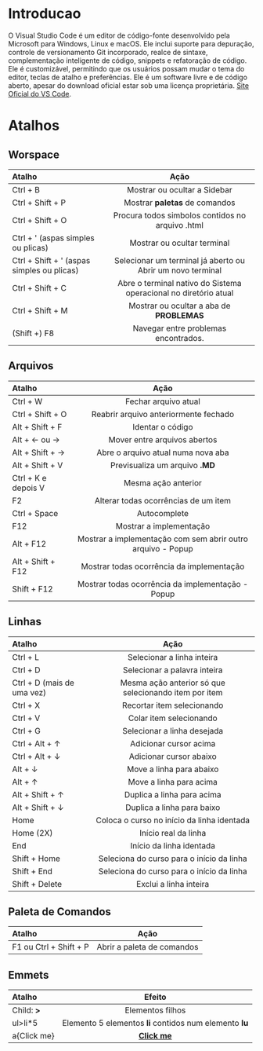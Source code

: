 # Introducao 
O Visual Studio Code é um editor de código-fonte desenvolvido pela Microsoft para Windows, Linux e macOS. Ele inclui suporte para depuração, controle de versionamento Git incorporado, realce de sintaxe, complementação inteligente de código, snippets e refatoração de código. Ele é customizável, permitindo que os usuários possam mudar o tema do editor, teclas de atalho e preferências. Ele é um software livre e de código aberto, apesar do download oficial estar sob uma licença proprietária. [Site Oficial do VS Code](https://code.visualstudio.com).



# Atalhos 
## Worspace
| Atalho                                     |                               Ação                               |
| :----------------------------------------- | :--------------------------------------------------------------: |
| Ctrl + B                                   |                   Mostrar ou ocultar a Sidebar                   |
| Ctrl + Shift + P                           |                 Mostrar **paletas** de comandos                  |
| Ctrl + Shift + O                           |         Procura todos simbolos contidos no arquivo .html         |
| Ctrl + ' (aspas simples ou plicas)         |                   Mostrar ou ocultar terminal                    |
| Ctrl + Shift + ' (aspas simples ou plicas) |    Selecionar um terminal já aberto ou Abrir um novo terminal    |
| Ctrl + Shift + C                           | Abre o terminal nativo do Sistema operacional no diretório atual |
| Ctrl + Shift + M                           |            Mostrar ou ocultar a aba de **PROBLEMAS**             |
| (Shift +) F8                               |              Navegar entre  problemas encontrados.               |

## Arquivos
| Atalho              |                            Ação                             |
| :------------------ | :---------------------------------------------------------: |
| Ctrl + W            |                    Fechar arquivo atual                     |
| Ctrl + Shift + O    |            Reabrir arquivo anteriormente fechado            |
| Alt + Shift + F     |                      Identar o código                       |
| Alt + ← ou →        |                Mover entre arquivos abertos                 |
| Alt + Shift + →     |             Abre o arquivo atual numa nova aba              |
| Alt + Shift + V     |               Previsualiza um arquivo **.MD**               |
| Ctrl + K e depois V |                     Mesma ação anterior                     |
| F2                  |            Alterar todas ocorrências de um item             |
| Ctrl + Space        |                        Autocomplete                         |
| F12                 |                   Mostrar a implementação                   |
| Alt + F12           | Mostrar a implementação com sem abrir outro arquivo - Popup |
| Alt + Shift + F12   |          Mostrar todas ocorrência da implementação          |
| Shift + F12         |      Mostrar todas ocorrência da implementação - Popup      |



## Linhas
| Atalho                     |                         Ação                          |
| :------------------------- | :---------------------------------------------------: |
| Ctrl + L                   |              Selecionar a linha inteira               |
| Ctrl + D                   |             Selecionar a palavra inteira              |
| Ctrl + D (mais de uma vez) | Mesma ação anterior só que selecionando item por item |
| Ctrl + X                   |              Recortar item selecionando               |
| Ctrl + V                   |                Colar item selecionando                |
| Ctrl + G                   |              Selecionar a linha desejada              |
| Ctrl + Alt + ↑             |                Adicionar cursor acima                 |
| Ctrl + Alt + ↓             |                Adicionar cursor abaixo                |
| Alt + ↓                    |               Move a linha para abaixo                |
| Alt + ↑                    |                Move a linha para acima                |
| Alt + Shift + ↑            |              Duplica a linha para acima               |
| Alt + Shift + ↓            |              Duplica a linha para baixo               |
| Home                       |      Coloca o curso no início da linha identada       |
| Home (2X)                  |                 Início real da linha                  |
| End                        |               Início da linha identada                |
| Shift + Home               |       Seleciona do curso para o início da linha       |
| Shift + End                |       Seleciona do curso para o início da linha       |
| Shift + Delete             |                Exclui a linha inteira                 |


## Paleta de Comandos
| Atalho                 |            Ação            |
| :--------------------- | :------------------------: |
| F1 ou Ctrl + Shift + P | Abrir a paleta de comandos |


## Emmets
| Atalho       |                          Efeito                          |
| :----------- | :------------------------------------------------------: |
| Child: **>** |                     Elementos filhos                     |
| ul>li*5      | Elemento 5 elementos **li** contidos num elemento **lu** |
| a{Click me}  |             **<a href="">**Click me**</a>**              |


